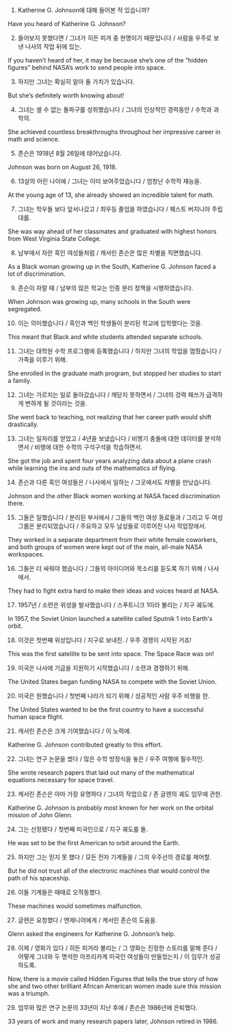 1) Katherine G. Johnson에 대해 들어본 적 있습니까?

Have you heard of Katherine G. Johnson?

2) 들어보지 못했다면 / 그녀가 히든 피겨 중 한명이기 때문입니다 / 사람을 우주로 보낸 나사의 작업 뒤에 있는.

If you haven’t heard of her, it may be because she’s one of the “hidden figures” behind NASA’s work to send people into space.

3) 하지만 그녀는 확실히 알아 둘 가치가 있습니다.

But she’s definitely worth knowing about! 

4) 그녀는 셀 수 없는 돌파구를 성취했습니다 / 그녀의 인상적인 경력동안 / 수학과 과학의.

She achieved countless breakthroughs throughout her impressive career in math and science.

5) 존슨은 1918년 8월 26일에 태어났습니다.

Johnson was born on August 26, 1918.

6) 13살의 어린 나이에 / 그녀는 이미 보여주었습니다 / 엄청난 수학적 재능을.

At the young age of 13, she already showed an incredible talent for math. 

7) 그녀는 학우들 보다 앞서나갔고 / 최우등 졸업을 하였습니다 / 웨스트 버지니아 주립대를.

She was way ahead of her classmates and graduated with highest honors from West Virginia State College. 

8) 남부에서 자란 흑인 여성들처럼 / 캐서린 존슨은 많은 차별을 직면했습니다.

As a Black woman growing up in the South, Katherine G. Johnson faced a lot of discrimination.

9) 존슨이 자랄 때 / 남부의 많은 학교는 인종 분리 정책을 시행하였습니다.

When Johnson was growing up, many schools in the South were segregated. 

10) 이는 의미했습니다 / 흑인과 백인 학생들이 분리된 학교에 입학했다는 것을.

This meant that Black and white students attended separate schools. 

11) 그녀는 대학원 수학 프로그램에 등록했습니다 / 하지만 그녀의 학업을 멈췄습니다 / 가족을 이루기 위해.

She enrolled in the graduate math program, but stopped her studies to start a family. 

12) 그녀는 가르치는 일로 돌아갔습니다 / 깨닫지 못하면서 / 그녀의 겅력 패쓰가 급격하게 변하게 될 것이라는 것을.

She went back to teaching, not realizing that her career path would shift drastically.

13) 그녀는 일자리를 얻었고 / 4년을 보냈습니다 / 비행기 충돌에 대한 데이터를 분석하면서 / 비행에 대한 수학의 구석구석을 학습하면서.

She got the job and spent four years analyzing data about a plane crash while learning the ins and outs of the mathematics of flying.

14) 존슨과 다른 흑인 여성들은 / 나사에서 일하는 / 그곳에서도 차별을 만났습니다.

 Johnson and the other Black women working at NASA faced discrimination there. 

 15) 그들은 일했습니다 / 분리된 부서에서 / 그들의 백인 여성 동료들과 / 그리고 두 여성 그룹은 분리되었습니다 / 주요하고 모두 남성들로 이루어진 나사 작업장에서.

 They worked in a separate department from their white female coworkers, and both groups of women were kept out of the main, all-male NASA workspaces. 

 16) 그들은 더 싸워야 했습니다 / 그들의 아이디어와 목소리를 듣도록 하기 위해 / 나사에서.

They had to fight extra hard to make their ideas and voices heard at NASA.

17) 1957년 / 소련은 위성을 발사했습니다 / 스푸트니크 1이라 불리는 / 지구 궤도에.

In 1957, the Soviet Union launched a satellite called Sputnik 1 into Earth's orbit.

18) 이것은 첫번째 위성입니다 / 지구로 보내진. / 우주 경쟁이 시작된 거죠!

This was the first satellite to be sent into space. The Space Race was on!

19) 미국은 나사에 기금을 지원하기 시작했습니다 / 소련과 경쟁하기 위해.

The United States began funding NASA to compete with the Soviet Union.

20) 미국은 원했습니다 / 첫번째 나라가 되기 위해 / 성공적인 사람 우주 비행을 한.

The United States wanted to be the first country to have a successful human space flight. 

21) 캐서린 존슨은 크게 기여했습니다 / 이 노력에.

Katherine G. Johnson contributed greatly to this effort.

22) 그녀는 연구 논문을 썼다 / 많은 수학 방정식을 놓은 / 우주 여행에 필수적인.

She wrote research papers that laid out many of the mathematical equations necessary for space travel.

23) 캐서린 존슨은 아마 가장 유명하다 / 그녀의 작업으로 / 존 글렌의 궤도 임무에 관한.

Katherine G. Johnson is probably most known for her work on the orbital mission of John Glenn. 

24) 그는 선정됐다 / 첫번째 미국인으로 / 지구 궤도를 돌.

He was set to be the first American to orbit around the Earth.

25) 하지만 그는 믿지 못 했다 / 모든 전자 기계들을 / 그의 우주선의 경로를 제어할.

But he did not trust all of the electronic machines that would control the path of his spaceship. 

26) 이들 기계들은 때때로 오작동했다.

These machines would sometimes malfunction. 

27) 글렌은 요청했다 / 엔제니어에게 / 캐서린 존슨의 도움을.

Glenn asked the engineers for Katherine G. Johnson’s help. 

28) 이제 / 영화가 있다 / 히든 피겨라 불리는 / 그 영화는 진정한 스토리를 말해 준다 / 어떻게 그녀와 두 명석한 아프리카계 미국인 여성들이 만들었는지 / 이 임무가 성공하도록.

Now, there is a movie called Hidden Figures that tells the true story of how she and two other brilliant African American women made sure this mission was a triumph.

29) 업무와 많은 연구 논문의 33년이 지난 후에 / 존슨은 1986년에 은퇴했다.

33 years of work and many research papers later, Johnson retired in 1986.

